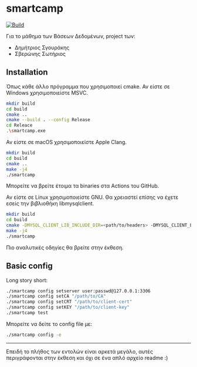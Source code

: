 # smartcamp
[![Build](https://github.com/dimsigma/smartcamp_hmty/actions/workflows/cmake-single-platform.yml/badge.svg)](https://github.com/dimsigma/smartcamp_hmty/actions/workflows/cmake-single-platform.yml)

Για το μάθημα των Βάσεων Δεδομένων, project των:
- Δημήτριος Σγουράκης
- Σβερώνης Σωτήριος

## Installation
Όπως κάθε άλλο πρόγραμμα που χρησιμοποιεί cmake. Αν είστε σε Windows χρησιμοποιείστε MSVC.

```bash
mkdir build
cd build
cmake ..
cmake --build . --config Release
cd Releace
.\smartcamp.exe
```

Αν είστε σε macOS χρησιμοποιείστε Apple Clang.

```bash
mkdir build
cd build
cmake ..
make -j4
./smartcamp
```

Μπορείτε να βρείτε έτοιμα τα binaries στα Actions του GitHub.

Αν είστε σε Linux χρησιμοποιείστε GNU. Θα χρειαστεί επίσης να έχετε εσείς την βιβλιοθήκη libmysqlclient.

```bash
mkdir build
cd build
cmake -DMYSQL_CLIENT_LIB_INCLUDE_DIR=<path/to/headers> -DMYSQL_CLIENT_LIB_LIB_DIR=<path/to/library/binary> ..
make -j4
./smartcamp
```

Πιο αναλυτικές οδηγίες θα βρείτε στην έκθεση.

## Basic config

Long story short:
```bash
./smartcamp config setserver user:passwd@127.0.0.1:3306
./smartcamp config setCA "/path/to/CA"
./smartcamp config setCRT "/path/to/client-cert"
./smartcamp config setKEY "/path/to/client-key"
./smartcamp test
```

Μπορείτε να δείτε το config file με:
```bash
./smartcamp config -e
```

---

Επειδή το πλήθος των εντολών είναι αρκετά μεγάλο, αυτές περιγράφονται στην έκθεση και όχι σε ένα απλό αρχείο readme :)